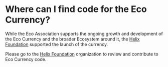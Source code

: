 # Where can I find code for the Eco Currency?

While the Eco Association supports the ongoing growth and development of the Eco Currency and the broader Ecosystem around it, the [Helix Foundation](https://github.com/helix-foundation) supported the launch of the currency.

Please go to the [Helix Foundation](https://github.com/helix-foundation) organization to review and contribute to Eco Currency code.

